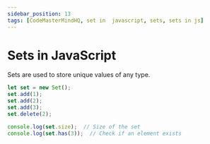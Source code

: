 ```yaml
---
sidebar_position: 13
tags: [CodeMasterMindHQ, set in  javascript, sets, sets in js]
---
```


# Sets in JavaScript

Sets are used to store unique values of any type.

```js
let set = new Set();
set.add(1);
set.add(2);
set.add(3);
set.delete(2);

console.log(set.size);  // Size of the set
console.log(set.has(3));  // Check if an element exists
```